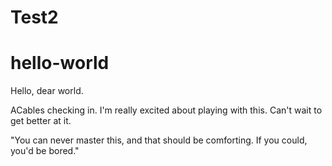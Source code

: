 # Test2
hello-world
===========

Hello, dear world.

ACables checking in. I'm really excited about playing with this. Can't wait to get better at it. 

"You can never master this, and that should be comforting. If you could, you'd be bored."
